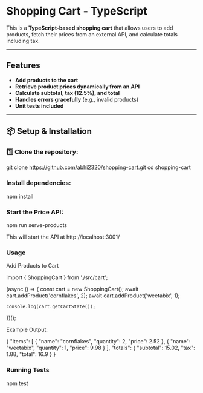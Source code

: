 # Shopping Cart - TypeScript

This is a **TypeScript-based shopping cart** that allows users to add products, fetch their prices from an external API, and calculate totals including tax.

---

## Features
- **Add products to the cart**
- **Retrieve product prices dynamically from an API**
- **Calculate subtotal, tax (12.5%), and total**
- **Handles errors gracefully** (e.g., invalid products)
- **Unit tests included**

---

## 📦 Setup & Installation

### 1️⃣ Clone the repository:

git clone https://github.com/abhi2320/shopping-cart.git
cd shopping-cart

### Install dependencies:
npm install

### Start the Price API:
npm run serve-products

This will start the API at http://localhost:3001/

### Usage

Add Products to Cart

import { ShoppingCart } from './src/cart';

(async () => {
    const cart = new ShoppingCart();
    await cart.addProduct('cornflakes', 2);
    await cart.addProduct('weetabix', 1);

    console.log(cart.getCartState());
})();


Example Output:

{
    "items": [
        { "name": "cornflakes", "quantity": 2, "price": 2.52 },
        { "name": "weetabix", "quantity": 1, "price": 9.98 }
    ],
    "totals": {
        "subtotal": 15.02,
        "tax": 1.88,
        "total": 16.9
    }
}


### Running Tests

npm test
